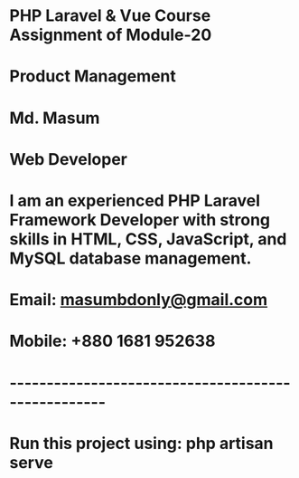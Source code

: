 
# PHP Laravel & Vue Course Assignment of Module-20
# Product Management

# Md. Masum
# Web Developer
# I am an experienced PHP Laravel Framework Developer with strong skills in HTML, CSS, JavaScript, and MySQL database management.
# Email: masumbdonly@gmail.com
# Mobile: +880 1681 952638

# ---------------------------------------------------

# Run this project using: php artisan serve
